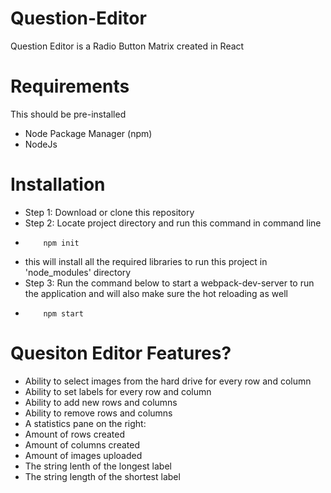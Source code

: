 # Question-Editor
  Question Editor is a Radio Button Matrix created in React

# Requirements
  This should be pre-installed
  - Node Package Manager (npm)
  - NodeJs

# Installation
- Step 1: Download or clone this repository
- Step 2: Locate project directory and run this command in command line
-         npm init 
- this will install all the required libraries to run this project in 'node_modules' directory
- Step 3: Run the command below to start a webpack-dev-server to run the application and will also make sure the hot reloading as well
-         npm start

# Quesiton Editor Features?
- Ability to select images from the hard drive for every row and column
- Ability to set labels for every row and column
- Ability to add new rows and columns
- Ability to remove rows and columns
- A statistics pane on the right:
- Amount of rows created
- Amount of columns created
- Amount of images uploaded
- The string lenth of the longest label
- The string length of the shortest label
